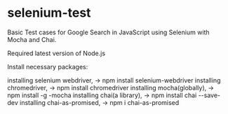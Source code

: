 # selenium-test
Basic Test cases for Google Search in JavaScript using Selenium with Mocha and Chai.


Required latest version of Node.js


Install necessary packages:
  
  installing selenium webdriver,
        -> npm install selenium-webdriver
  installing chromedriver,
        -> npm install chromedriver
  installing mocha(globally),
       -> npm install -g -mocha
  installing chai(a library),
       -> npm install chai --save-dev
  installing chai-as-promised,
      -> npm i chai-as-promised
